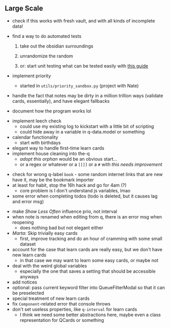 ## Large Scale

* check if this works with fresh vault, and with all kinds of incomplete data!
* find a way to do automated tests
    1. take out the obsidian surroundings
    2. unrandomize the random

    1. or: start unit testing what can be tested easily with [this guide](https://www.freecodecamp.org/news/how-to-start-unit-testing-javascript/)

* implement priority
    - started in `utils/priority_sandbox.py` (project with Nate)
* handle the fact that notes may be dirty in a million trillion ways (validate cards, essentially), and have elegant fallbacks
* document how the program works lol
- implement leech check
    - could use my existing log to kickstart with a little bit of scripting
    - could hide away in a variable in q-data.model or something
- calendar functionality
    - start with birthdays
- elegant way to handle first-time learn cards
- implement house cleaning into the-q
    - *adopt this orphan* would be an obvious start...
    - or a regex or whatever or a `[[]]` or a `#` with *this needs improvement*
* check for wrong q-label `book` - some random internet links that are new have it, may be the bookmark importer
* at least for habit, stop the 16h hack and go for 4am (?)
    - core problem is I don't understand js variables, lmao
* some error when completing todos (todo is deleted, but it causes lag and error msg)
- make *Show Less Often* influence prio, not interval
- when note is renamed when editing from q, there is an error msg when reopening
    - does nothing bad but not elegant either
- *Marta*: Skip trivially easy cards
    - first, improve tracking and do an hour of cramming with some small dataset
- account for the case that learn cards are really easy, but we don't have new learn cards 
    - in that case we may want to learn some easy cards, or maybe not
- deal with the weird global variables
    - especially the one that saves a setting that should be accessible anyways
- add notices
- optional: pass current keyword filter into QueueFilterModal so that it can be preselected
- special treatment of new learn cards
- fix `Component`-related error that console throws
- don't set useless properties, like `q-interval` for learn cards
    - I think we need some better abstractions here, maybe even a class representation for QCards or something